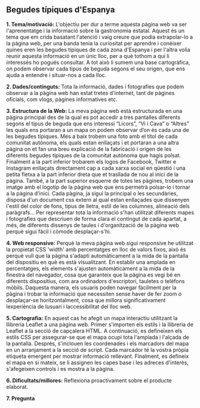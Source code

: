 ## Begudes típiques d'Espanya ## 

**1. Tema/motivació:**
L'objectiu per dur a terme aquesta pàgina web va ser l'aprenentatge i la informació sobre la gastronomia estatal. Aquest és un tema que em crida basatant l'atenció i vaig creure que podia extrapolar-lo a la pàgina web, per una banda tenia la curiositat per aprendre i conèixer quines eren les begudes típiques de cada zona d'Espanya i per l'altra volia reunir aquesta informació en un únic lloc, per a què tothom a qui li interessés ho pogués consultar. A tot això li sumem una base cartogràfica, on podem observar cada tipus de beguda segons el seu origen, que ens ajuda a entendre i situar-nos a cada lloc. 

**2. Dades/continguts:** 
Tota la informació, dades i fotografies que podem observar a la pàgina web han estat tretes d'internet, tant de pàgines oficials, com vlogs, pàgines informatives etc.

**3. Estructura de la Web:**
La meva pàgina web està estructurada en una pàgina principal des de la qual es pot accedir a tres pantalles diferents segons el tipus de beguda que ens interessi “Licors”, “Vi i Cava” o “Altres” les quals ens portaran a un mapa on podem observar d’on és cada una de les begudes típiques.
Més a baix trobem una foto amb el títol de cada comunitat autònoma, els quals estan enllaçats i et portaran a una altra pàgina on et fan una breu explicació de la fabricació i origen de les diferents begudes típiques de la comunitat autònoma que hagis polsat.
Finalment a la part inferior trobarem els logos de Facebook, Twitter e Instagram enllaçats directament cap a cada xarxa social en qüestió i una petita fletxa a la part inferior dreta que et trasllada de nou al inici de la pàgina.
També, a la part superior esquerre de totes les pàgines, trobem una imatge amb el logotip de la pàgina web que ens permetrà polsar-lo i tornar a la pàgina d’inici.
Cada pàgina, ja sigui la principal o les secundàries, disposa d'un document css extern al qual estan enllaçades que dissenyen l'estil del color de fons, tipus de lletra, estil de les columnes, alineació dels paràgrafs...
Per representar tota la informació s'han utilitzat diferents mapes i fotografies que descriuen de forma clara el contingut de cada apartat, a més, de diferents dissenys de taules i d'organització de la pàgina web perquè sigui fàcil i còmode desplaçar-s'hi.

**4. Web responsive:**
Perquè la meva pàgina web sigui responsive he utilitzat la propietat CSS 'width' amb percentatges en lloc de valors fixos, això és perquè vull que la pàgina s'adapti automàticament a la mida de la pantalla del dispositiu en què es està visualitzant.
En establir una amplada en percentatges, els elements s'ajusten automàticament a la mida de la finestra del navegador, cosa que garanteix que la pàgina es vegi bé en diferents dispositius, com ara ordinadors d'escriptori, tauletes o telèfons mòbils.
Daquesta manera, els usuaris poden navegar fàcilment per la pàgina i trobar la informació que necessiten sense haver de fer zoom o desplaçar-se horitzontalment, cosa que millora significativament lexperiència de lusuari i laccessibilitat del lloc web.

**5. Cartografia:**
En aquest cas he afegit un mapa interactiu utilitzant la llibreria Leaflet a una pàgina web.
Primer s'importen els estils i la llibreria de Leaflet a la secció de capçalera HTML. A continuació, es defineixen els estils CSS per assegurar-se que el mapa ocupi tota l'amplada i l'alçada de la pantalla.
Després, s'inclouen les coordenades i els marcadors del mapa en un arranjament a la secció de script. Cada marcador té la vostra pròpia etiqueta emergent per mostrar informació rellevant.
Finalment, es defineix el mapa en si mateix, se li assignen les capes base i les adreces d'interès, s'afegeixen controls i es mostra a la pàgina.

**6. Dificultats/millores:**
Reflexiona proactivament sobre el producte elaborat.

**7. Pregunta**
